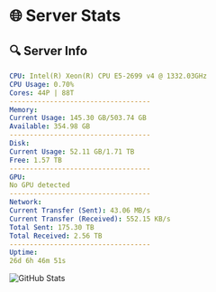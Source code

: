 # 🌐 Server Stats
## 🔍 Server Info
```yaml
CPU: Intel(R) Xeon(R) CPU E5-2699 v4 @ 1332.03GHz
CPU Usage: 0.70%
Cores: 44P | 88T
-----------------------------------
Memory:
Current Usage: 145.30 GB/503.74 GB
Available: 354.98 GB
-----------------------------------
Disk:
Current Usage: 52.11 GB/1.71 TB
Free: 1.57 TB
-----------------------------------
GPU:
No GPU detected
-----------------------------------
Network:
Current Transfer (Sent): 43.06 MB/s
Current Transfer (Received): 552.15 KB/s
Total Sent: 175.30 TB
Total Received: 2.56 TB
-----------------------------------
Uptime:
26d 6h 46m 51s
```
![GitHub Stats](https://img.shields.io/badge/Updated-2025-03-06_05:30:09-blue)